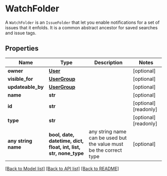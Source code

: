 # WatchFolder

A `WatchFolder` is an `IssueFolder` that let you enable notifications for a set  of issues that it enfolds. It is a common abstract ancestor for saved searches and issue tags.

## Properties
Name | Type | Description | Notes
------------ | ------------- | ------------- | -------------
**owner** | [**User**](User.md) |  | [optional] 
**visible_for** | [**UserGroup**](UserGroup.md) |  | [optional] 
**updateable_by** | [**UserGroup**](UserGroup.md) |  | [optional] 
**name** | **str** |  | [optional] 
**id** | **str** |  | [optional] [readonly] 
**type** | **str** |  | [optional] [readonly] 
**any string name** | **bool, date, datetime, dict, float, int, list, str, none_type** | any string name can be used but the value must be the correct type | [optional]

[[Back to Model list]](../README.md#documentation-for-models) [[Back to API list]](../README.md#documentation-for-api-endpoints) [[Back to README]](../README.md)


